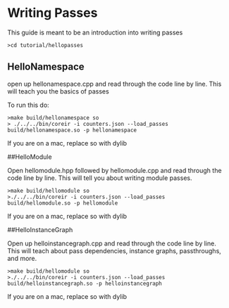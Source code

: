 # Writing Passes
This guide is meant to be an introduction into writing passes

`>cd tutorial/hellopasses`

## HelloNamespace

open up hellonamespace.cpp and read through the code line by line. This will teach you the basics of passes

To run this do:

```
>make build/hellonamespace so
> ./../../bin/coreir -i counters.json --load_passes build/hellonamespace.so -p hellonamespace
```
If you are on a mac, replace so with dylib

##HelloModule

Open hellomodule.hpp followed by hellomodule.cpp and read through the code line by line. This will tell you about writing
module passes.

```
>make build/hellomodule so
>./../../bin/coreir -i counters.json --load_passes build/hellomodule.so -p hellomodule
``` 
If you are on a mac, replace so with dylib

##HelloInstanceGraph

Open up helloinstancegraph.cpp and read through the code line by line. This will teach about pass dependencies, instance graphs, passthroughs, and more.

```
>make build/hellomodule so
>./../../bin/coreir -i counters.json --load_passes build/helloinstancegraph.so -p helloinstancegraph
``` 
If you are on a mac, replace so with dylib
